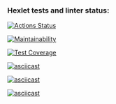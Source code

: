 ### Hexlet tests and linter status:
[![Actions Status](https://github.com/ValeriaLukovich/python-project-50/workflows/hexlet-check/badge.svg)](https://github.com/ValeriaLukovich/python-project-50/actions)


[![Maintainability](https://api.codeclimate.com/v1/badges/35f5e49a65a4753a0eda/maintainability)](https://codeclimate.com/github/ValeriaLukovich/python-project-50/maintainability)


[![Test Coverage](https://api.codeclimate.com/v1/badges/35f5e49a65a4753a0eda/test_coverage)](https://codeclimate.com/github/ValeriaLukovich/python-project-50/test_coverage)


[![asciicast](https://asciinema.org/a/inetvdnUzcKhvW8sX29m9vKXb.svg)](https://asciinema.org/a/inetvdnUzcKhvW8sX29m9vKXb)


[![asciicast](https://asciinema.org/a/lLoPrLBbrI8dWBCcVFaSCR4KD.svg)](https://asciinema.org/a/lLoPrLBbrI8dWBCcVFaSCR4KD)


[![asciicast](https://asciinema.org/a/srUFI8grS3NaIA0AakIZpB1VE.svg)](https://asciinema.org/a/srUFI8grS3NaIA0AakIZpB1VE)
